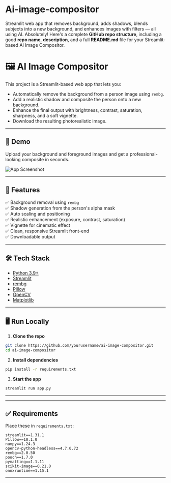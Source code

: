 # Ai-image-compositor
 Streamlit web app that removes background, adds shadows, blends subjects into a new background, and enhances images with filters — all using AI.
Absolutely! Here's a complete **GitHub repo structure**, including a good **repo name**, **description**, and a full **README.md** file for your Streamlit-based AI Image Compositor.

# 🖼️ AI Image Compositor

This project is a Streamlit-based web app that lets you:

- Automatically remove the background from a person image using `rembg`.
- Add a realistic shadow and composite the person onto a new background.
- Enhance the final output with brightness, contrast, saturation, sharpness, and a soft vignette.
- Download the resulting photorealistic image.

---

## 🚀 Demo

Upload your background and foreground images and get a professional-looking composite in seconds.

![App Screenshot](https://your-screenshot-link-or-gif.gif)

---

## 🧠 Features

✅ Background removal using `rembg`  
✅ Shadow generation from the person's alpha mask  
✅ Auto scaling and positioning  
✅ Realistic enhancement (exposure, contrast, saturation)  
✅ Vignette for cinematic effect  
✅ Clean, responsive Streamlit front-end  
✅ Downloadable output  

---

## 🛠️ Tech Stack

- [Python 3.9+](https://www.python.org/)
- [Streamlit](https://streamlit.io/)
- [rembg](https://github.com/danielgatis/rembg)
- [Pillow](https://python-pillow.org/)
- [OpenCV](https://opencv.org/)
- [Matplotlib](https://matplotlib.org/)

---

## 🖥️ Run Locally

1. **Clone the repo**  
```bash
git clone https://github.com/yourusername/ai-image-compositor.git
cd ai-image-compositor
````

2. **Install dependencies**

```bash
pip install -r requirements.txt
```

3. **Start the app**

```bash
streamlit run app.py
```

---
---

## ✅ Requirements

Place these in `requirements.txt`:

```
streamlit==1.31.1
Pillow==10.1.0
numpy==1.24.3
opencv-python-headless==4.7.0.72
rembg==2.0.50
pooch==1.7.0
pymatting==1.1.11
scikit-image==0.21.0
onnxruntime==1.15.1 
```

---
